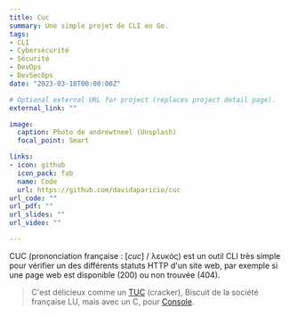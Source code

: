 ```yaml
---
title: Cuc
summary: Une simple projet de CLI en Go.
tags:
- CLI
- Cybersécurité
- Sécurité
- DevOps
- DevSecOps
date: "2023-03-18T00:00:00Z"

# Optional external URL for project (replaces project detail page).
external_link: ""

image:
  caption: Photo de andrewtneel (Unsplash)
  focal_point: Smart

links:
- icon: github
  icon_pack: fab
  name: Code
  url: https://github.com/davidaparicio/cuc
url_code: ""
url_pdf: ""
url_slides: ""
url_video: ""

---
```

CUC (prononciation française : [_cuc_] / λευκός) est un outil CLI très simple pour vérifier un des différents statuts HTTP d'un site web, par exemple si une page web est disponible (200) ou non trouvée (404).

> C'est délicieux comme un [TUC](https://en.wikipedia.org/wiki/TUC_(cracker)) (cracker), Biscuit de la société française LU, mais avec un C, pour [Console](https://en.wikipedia.org/wiki/Command-line_interface).